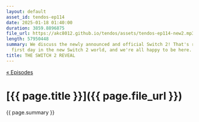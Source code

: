 ```yaml
---
layout: default
asset_id: tendos-ep114
date: 2025-01-18 01:40:00
duration: 3859.8896875
file_url: https://akc8012.github.io/tendos/assets/tendos-ep114-new2.mp3
length: 57950448
summary: We discuss the newly announced and official Switch 2! That's right, it's our
  first day in the new Switch 2 world, and we're all happy to be here.
title: THE SWITCH 2 REVEAL
---
```

[« Episodes](/tendos/episodes)

# [{{ page.title }}]({{ page.file_url }})
{{ page.summary }}
